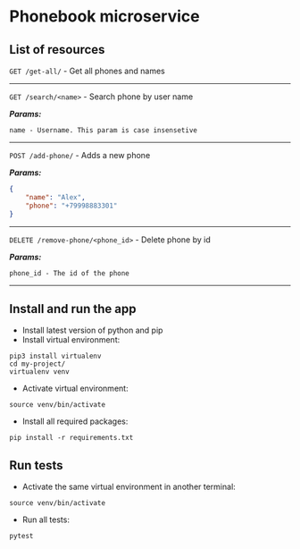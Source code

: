 # Phonebook microservice

## List of resources

`GET /get-all/` - Get all phones and names

---
`GET /search/<name>` - Search phone by user name 

***Params:***
```
name - Username. This param is case insensetive
``` 
---
`POST /add-phone/` - Adds a new phone

***Params:***
```json
{
    "name": "Alex",
    "phone": "+79998883301"
}
``` 
---
`DELETE /remove-phone/<phone_id>` - Delete phone by id

***Params:***
```
phone_id - The id of the phone
``` 
---

## Install and run the app

* Install latest version of python and pip
* Install virtual environment: 
```
pip3 install virtualenv
cd my-project/
virtualenv venv
```


* Activate virtual environment: 

```source venv/bin/activate```
* Install all required packages:

```pip install -r requirements.txt```

## Run tests
* Activate the same virtual environment in another terminal:

```source venv/bin/activate```

* Run all tests:

```pytest```



